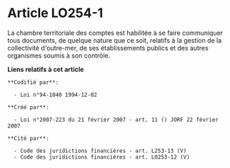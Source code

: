 # Article LO254-1

La chambre territoriale des comptes est habilitée à se faire communiquer tous documents, de quelque nature que ce soit,
relatifs à la gestion de la collectivité d'outre-mer, de ses établissements publics et des autres organismes soumis à son
contrôle.

**Liens relatifs à cet article**

	**Codifié par**:

	  - Loi n°94-1040 1994-12-02

	**Créé par**:

	  - Loi n°2007-223 du 21 février 2007 - art. 11 () JORF 22 février 2007

	**Cité par**:

	  - Code des juridictions financières - art. L253-13 (V)
	  - Code des juridictions financières - art. LO253-12 (V)
